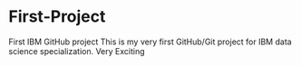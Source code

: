 # First-Project
First IBM GitHub project
This is my very first GitHub/Git project for IBM data science specialization. Very Exciting
